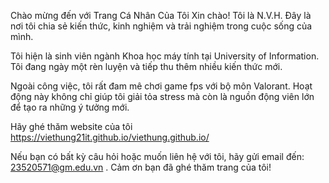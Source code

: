 Chào mừng đến với Trang Cá Nhân Của Tôi
Xin chào! Tôi là N.V.H. Đây là nơi tôi chia sẻ kiến thức, kinh nghiệm và trải nghiệm trong cuộc sống của mình.

Tôi hiện là sinh viên ngành Khoa học máy tính tại University of Information. Tôi đang ngày một rèn luyện và tiếp thu thêm nhiều kiến thức mới.

Ngoài công việc, tôi rất đam mê chơi game fps với bộ môn Valorant. Hoạt động này không chỉ giúp tôi giải tỏa stress mà còn là nguồn động viên lớn để tạo ra những ý tưởng mới.

Hãy ghé thăm website của tôi https://viethung21it.github.io/viethung.github.io/

Nếu bạn có bất kỳ câu hỏi hoặc muốn liên hệ với tôi, hãy gửi email đến: 23520571@gm.edu.vn . Cảm ơn bạn đã ghé thăm trang của tôi!
